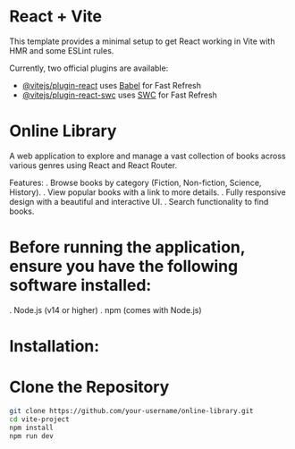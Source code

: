 # React + Vite

This template provides a minimal setup to get React working in Vite with HMR and some ESLint rules.

Currently, two official plugins are available:

- [@vitejs/plugin-react](https://github.com/vitejs/vite-plugin-react/blob/main/packages/plugin-react/README.md) uses [Babel](https://babeljs.io/) for Fast Refresh
- [@vitejs/plugin-react-swc](https://github.com/vitejs/vite-plugin-react-swc) uses [SWC](https://swc.rs/) for Fast Refresh



# Online Library
 A web application to explore and manage a vast collection of books across various genres using React and React Router.

Features:
. Browse books by category (Fiction, Non-fiction, Science, History).
. View popular books with a link to more details.
. Fully responsive design with a beautiful and interactive UI.
. Search functionality to find books.



# Before running the application, ensure you have the following software installed:
. Node.js (v14 or higher)
. npm (comes with Node.js)


# Installation:

# Clone the Repository
```sh
git clone https://github.com/your-username/online-library.git
cd vite-project
npm install
npm run dev
